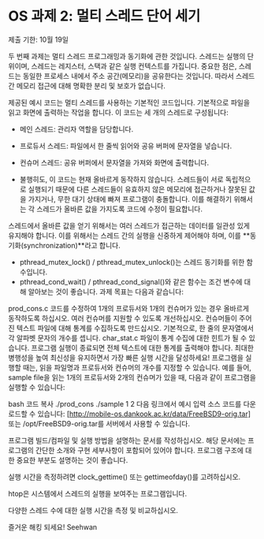 # OS 과제 2: 멀티 스레드 단어 세기

제출 기한: 10월 19일

두 번째 과제는 멀티 스레드 프로그래밍과 동기화에 관한 것입니다. 스레드는 실행의 단위이며, 스레드는 레지스터, 스택과 같은 실행 컨텍스트를 가집니다. 중요한 점은, 스레드는 동일한 프로세스 내에서 주소 공간(메모리)을 공유한다는 것입니다. 따라서 스레드 간 메모리 접근에 대해 명확한 분리 및 보호가 없습니다.

제공된 예시 코드는 멀티 스레드를 사용하는 기본적인 코드입니다. 기본적으로 파일을 읽고 화면에 출력하는 작업을 합니다. 이 코드는 세 개의 스레드로 구성됩니다:

- 메인 스레드: 관리자 역할을 담당합니다.
- 프로듀서 스레드: 파일에서 한 줄씩 읽어와 공유 버퍼에 문자열을 넣습니다.
- 컨슈머 스레드: 공유 버퍼에서 문자열을 가져와 화면에 출력합니다.

- 불행히도, 이 코드는 현재 올바르게 동작하지 않습니다. 스레드들이 서로 독립적으로 실행되기 때문에 다른 스레드들이 유효하지 않은 메모리에 접근하거나 잘못된 값을 가지거나, 무한 대기 상태에 빠져 프로그램이 충돌합니다. 이를 해결하기 위해서는 각 스레드가 올바른 값을 가지도록 코드에 수정이 필요합니다.

스레드에서 올바른 값을 얻기 위해서는 여러 스레드가 접근하는 데이터를 일관성 있게 유지해야 합니다. 이를 위해서는 스레드 간의 실행을 신중하게 제어해야 하며, 이를 **동기화(synchronization)**라고 합니다.

- pthread_mutex_lock() / pthread_mutex_unlock()는 스레드 동기화를 위한 함수입니다.
- pthread_cond_wait() / pthread_cond_signal()와 같은 함수는 조건 변수에 대해 알아보는 것이 좋습니다.
과제 목표는 다음과 같습니다:

prod_cons.c 코드를 수정하여 1개의 프로듀서와 1개의 컨슈머가 있는 경우 올바르게 동작하도록 하십시오.
여러 컨슈머를 지원할 수 있도록 개선하십시오.
컨슈머들이 주어진 텍스트 파일에 대해 통계를 수집하도록 만드십시오. 기본적으로, 한 줄의 문자열에서 각 알파벳 문자의 개수를 셉니다. char_stat.c 파일이 통계 수집에 대한 힌트가 될 수 있습니다. 프로그램 실행이 종료되면 전체 텍스트에 대한 통계를 출력해야 합니다. 최대한 병행성을 높여 최신성을 유지하면서 가장 빠른 실행 시간을 달성하세요!
프로그램을 실행할 때는, 읽을 파일명과 프로듀서와 컨슈머의 개수를 지정할 수 있습니다. 예를 들어, sample file을 읽는 1개의 프로듀서와 2개의 컨슈머가 있을 때, 다음과 같이 프로그램을 실행할 수 있습니다:

bash
코드 복사
./prod_cons ./sample 1 2
다음 링크에서 예시 입력 소스 코드를 다운로드할 수 있습니다: [http://mobile-os.dankook.ac.kr/data/FreeBSD9-orig.tar] 또는 /opt/FreeBSD9-orig.tar를 서버에서 사용할 수 있습니다.

프로그램 빌드/컴파일 및 실행 방법을 설명하는 문서를 작성하십시오. 해당 문서에는 프로그램의 간단한 소개와 구현 세부사항이 포함되어 있어야 합니다. 프로그램 구조에 대한 중요한 부분도 설명하는 것이 좋습니다.

실행 시간을 측정하려면 clock_gettime() 또는 gettimeofday()를 고려하십시오.

htop은 시스템에서 스레드의 실행을 보여주는 프로그램입니다.

다양한 스레드 수에 대한 실행 시간을 측정 및 비교하십시오.

즐거운 해킹 되세요! Seehwan